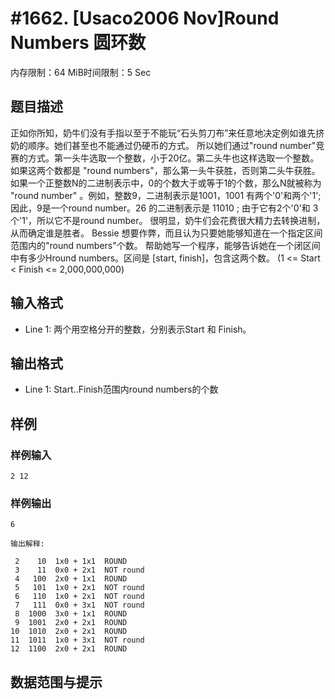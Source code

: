 # #1662. [Usaco2006 Nov]Round Numbers 圆环数

内存限制：64 MiB时间限制：5 Sec

## 题目描述

正如你所知，奶牛们没有手指以至于不能玩&ldquo;石头剪刀布&rdquo;来任意地决定例如谁先挤奶的顺序。她们甚至也不能通过仍硬币的方式。 所以她们通过"round number"竞赛的方式。第一头牛选取一个整数，小于20亿。第二头牛也这样选取一个整数。如果这两个数都是 "round numbers"，那么第一头牛获胜，否则第二头牛获胜。 如果一个正整数N的二进制表示中，0的个数大于或等于1的个数，那么N就被称为 "round number" 。例如，整数9，二进制表示是1001，1001 有两个'0'和两个'1'; 因此，9是一个round number。26 的二进制表示是 11010 ; 由于它有2个'0'和 3个'1'，所以它不是round number。 很明显，奶牛们会花费很大精力去转换进制，从而确定谁是胜者。 Bessie 想要作弊，而且认为只要她能够知道在一个指定区间范围内的"round numbers"个数。 帮助她写一个程序，能够告诉她在一个闭区间中有多少Hround numbers。区间是 [start, finish]，包含这两个数。 (1 <= Start < Finish <= 2,000,000,000) 

## 输入格式

* Line 1: 两个用空格分开的整数，分别表示Start 和 Finish。 

## 输出格式

* Line 1: Start..Finish范围内round numbers的个数 

## 样例

### 样例输入

    
    2 12
    
    

### 样例输出

    
    6
    
    输出解释:
    
     2    10  1x0 + 1x1  ROUND
     3    11  0x0 + 2x1  NOT round
     4   100  2x0 + 1x1  ROUND
     5   101  1x0 + 2x1  NOT round
     6   110  1x0 + 2x1  NOT round
     7   111  0x0 + 3x1  NOT round
     8  1000  3x0 + 1x1  ROUND
     9  1001  2x0 + 2x1  ROUND
    10  1010  2x0 + 2x1  ROUND
    11  1011  1x0 + 3x1  NOT round
    12  1100  2x0 + 2x1  ROUND
    
    

## 数据范围与提示

